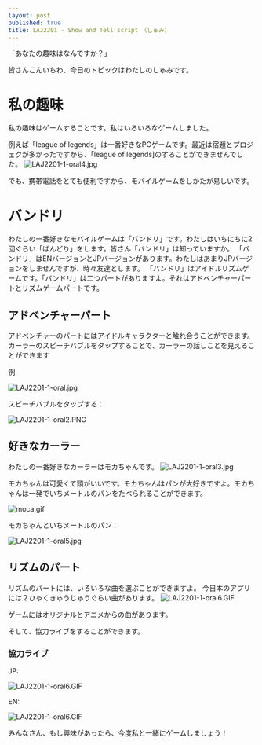 ```yaml
---
layout: post
published: true
title: LAJ2201 - Show and Tell script　（しゅみ）
---
```


「あなたの趣味はなんですか？」

皆さんこんいちわ、今日のトピックはわたしのしゅみです。

# 私の趣味
私の趣味はゲームすることです。私はいろいろなゲームしました。

例えば「league of legends」は一番好きなPCゲームです。最近は宿題とプロジェクが多かったですから、「league of legends]のすることができませんでした。
![LAJ2201-1-oral4.jpg]({{site.baseurl}}/img/LAJ2201-1-oral4.jpg)

でも、携帯電話をとても便利ですから、モバイルゲームをしかたが易しいです。

# バンドリ
わたしの一番好きなモバイルゲームは「バンドリ」です。わたしはいちにちに2回ぐらい「ばんどり」をします。皆さん「バンドリ」は知っていますか。
「バンドリ」はENバージョンとJPバージョンがあります。わたしはあまりJPバージョンをしませんですが、時々友達とします。
「バンドリ」はアイドルリズムゲームです。「バンドリ」は二つパートがありますよ。それはアドベンチャーパートとリズムゲームパートです。

## アドベンチャーパート
アドベンチャーのパートにはアイドルキャラクターと触れ合うことができます。カーラーのスピーチバブルをタップすることで、カーラーの話しことを見えることができます

例

![LAJ2201-1-oral.jpg]({{site.baseurl}}/img/LAJ2201-1-oral.jpg)

スピーチバブルをタップする：


![LAJ2201-1-oral2.PNG]({{site.baseurl}}/img/LAJ2201-1-oral2.PNG)



## 好きなカーラー
わたしの一番好きなカーラーはモカちゃんです。
![LAJ2201-1-oral3.jpg]({{site.baseurl}}/img/LAJ2201-1-oral3.jpg)

モカちゃんは可愛くて頭がいいです。モカちゃんはパンが大好きですよ。モカちゃんは一発でいちメートルのパンをたべられることができます。

![moca.gif]({{site.baseurl}}/img/moca.gif)

モカちゃんといちメートルのパン：


![LAJ2201-1-oral5.jpg]({{site.baseurl}}/img/LAJ2201-1-oral5.jpg)


## リズムのパート
リズムのパートには、いろいろな曲を選ぶことができますよ。
今日本のアプリには２ひゃくきゅうじゅうぐらい曲があります。
![LAJ2201-1-oral6.GIF]({{site.baseurl}}/img/LAJ2201-1-oral6.GIF)


ゲームにはオリジナルとアニメからの曲があります。

そして、協力ライブをすることができます。


### 協力ライブ

JP:

![LAJ2201-1-oral6.GIF]({{site.baseurl}}/img/LAJ2201-1-oral7.GIF)

EN:

![LAJ2201-1-oral6.GIF]({{site.baseurl}}/img/LAJ2201-1-oral8.GIF)


みんなさん、もし興味があったら、今度私と一緒にゲームしましょう！
